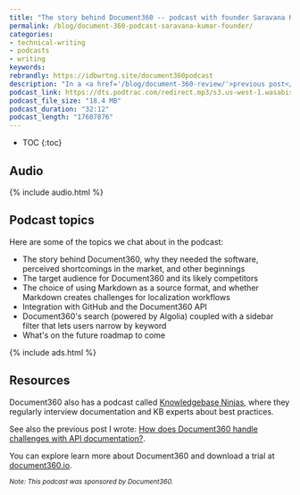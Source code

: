 ```yaml
---
title: "The story behind Document360 -- podcast with founder Saravana Kumar"
permalink: /blog/document-360-podcast-saravana-kumar-founder/
categories:
- technical-writing
- podcasts
- writing
keywords:
rebrandly: https://idbwrtng.site/document360podcast
description: "In a <a href='/blog/document-360-review/'>previous post</a>, I explored how <a href='https://document360.io/?ref=idratherbewriting'>Document360</a>, a new cloud-based documentation platform, handles API documentation scenarios. This time, I decided to record a podcast with Saravana Kumar, founder of Document360, to get the behind-the-scenes story about how Document360 came about, what's driving their fast pace of development, and their roadmap for the future."
podcast_link: https://dts.podtrac.com/redirect.mp3/s3.us-west-1.wasabisys.com/idbwmedia.com/podcasts/doc360podcastsaravana.mp3
podcast_file_size: "18.4 MB"
podcast_duration: "32:12"
podcast_length: "17607876"
---
```


* TOC
{:toc}

## Audio

{% include audio.html %}

## Podcast topics

Here are some of the topics we chat about in the podcast:

* The story behind Document360, why they needed the software, perceived shortcomings in the market, and other beginnings
* The target audience for Document360 and its likely competitors
* The choice of using Markdown as a source format, and whether Markdown creates challenges for localization workflows
* Integration with GitHub and the Document360 API
* Document360's search (powered by Algolia) coupled with a sidebar filter that lets users narrow by keyword
* What's on the future roadmap to come

{% include ads.html %}

## Resources

Document360 also has a podcast called [Knowledgebase Ninjas](https://document360.io/podcast/), where they regularly interview documentation and KB experts about best practices.

See also the previous post I wrote: [How does Document360 handle challenges with API documentation?](/blog/document-360-review/).

You can explore learn more about Document360 and download a trial at [document360.io](https://document360.io/?ref=idratherbewriting).

<small>*Note: This podcast was sponsored by Document360.*</small>
